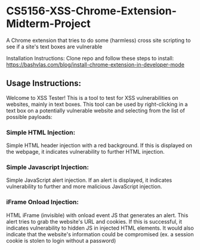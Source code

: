 # CS5156-XSS-Chrome-Extension-Midterm-Project
A Chrome extension that tries to do some (harmless) cross site scripting to see if a site's text boxes are vulnerable

<h2I>Installation Instructions:</h2>
Clone repo and follow these steps to install: https://bashvlas.com/blog/install-chrome-extension-in-developer-mode

<h2>Usage Instructions:</h2>
Welcome to XSS Tester!
This is a tool to test for XSS vulnerabilities on websites, mainly in text boxes.
This tool can be used by right-clicking in a text box on a potentially vulnerable website and selecting from the list of possible payloads:

<h3>Simple HTML Injection:</h3>
Simple HTML header injection with a red background.
If this is displayed on the webpage, it indicates vulnerability to further HTML injection.
<h3>Simple Javascript Injection:</h3>
Simple JavaScript alert injection.
If an alert is displayed, it indicates vulnerability to further and more malicious JavaScript injection.
<h3>iFrame Onload Injection:</h3>
HTML iFrame (invisible) with onload event JS that generates an alert.
This alert tries to grab the website's URL and cookies.
If this is successful, it indicates vulnerability to hidden JS in injected HTML elements.
It would also indicate that the website's information could be compromised (ex. a session cookie is stolen to login without a password)
